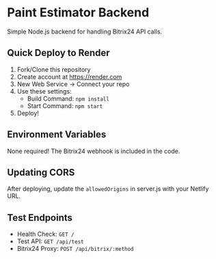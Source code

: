 # Paint Estimator Backend

Simple Node.js backend for handling Bitrix24 API calls.

## Quick Deploy to Render

1. Fork/Clone this repository
2. Create account at https://render.com
3. New Web Service → Connect your repo
4. Use these settings:
   - Build Command: `npm install`
   - Start Command: `npm start`
5. Deploy!

## Environment Variables

None required! The Bitrix24 webhook is included in the code.

## Updating CORS

After deploying, update the `allowedOrigins` in server.js with your Netlify URL.

## Test Endpoints

- Health Check: `GET /`
- Test API: `GET /api/test`
- Bitrix24 Proxy: `POST /api/bitrix/:method`
